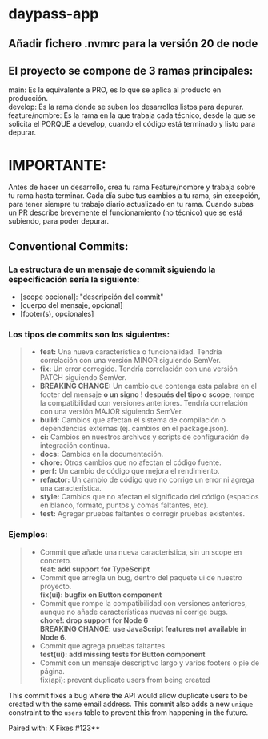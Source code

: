 # daypass-app

## Añadir fichero .nvmrc para la versión 20 de node

## El proyecto se compone de 3 ramas principales:<br>
main: Es la equivalente a PRO, es lo que se aplica al producto en producción.<br>
develop: Es la rama donde se suben los desarrollos listos para depurar.<br>
feature/nombre: Es la rama en la que trabaja cada técnico, desde la que se solicita el PORQUE a develop, cuando el código está terminado y listo para depurar.

# IMPORTANTE:
Antes de hacer un desarrollo, crea tu rama Feature/nombre y trabaja sobre tu rama hasta terminar.
Cada día sube tus cambios a tu rama, sin excepción, para tener siempre tu trabajo diario actualizado en tu rama.
Cuando subas un PR describe brevemente el funcionamiento (no técnico) que se está subiendo, para poder depurar.

## Conventional Commits:
### La estructura de un mensaje de commit siguiendo la especificación sería la siguiente:
- [scope opcional]: "descripción del commit"
- [cuerpo del mensaje, opcional]
- [footer(s), opcionales]

### Los tipos de commits son los siguientes:
> * **feat:** Una nueva característica o funcionalidad. Tendría correlación con una versión MINOR siguiendo SemVer.
> * **fix:** Un error corregido. Tendría correlación con una versión PATCH siguiendo SemVer.
> * **BREAKING CHANGE:** Un cambio que contenga esta palabra en el footer del mensaje **o un signo ! después del tipo o scope**, rompe la compatibilidad con versiones anteriores. Tendría correlación con una versión MAJOR siguiendo SemVer.
> * **build:** Cambios que afectan el sistema de compilación o dependencias externas (ej. cambios en el package.json).
> * **ci:** Cambios en nuestros archivos y scripts de configuración de integración continua.
> * **docs:** Cambios en la documentación.
> * **chore:** Otros cambios que no afectan el código fuente.
> * **perf:** Un cambio de código que mejora el rendimiento.
> * **refactor:** Un cambio de código que no corrige un error ni agrega una característica.
> * **style:** Cambios que no afectan el significado del código (espacios en blanco, formato, puntos y comas faltantes, etc).
> * **test:** Agregar pruebas faltantes o corregir pruebas existentes.

### Ejemplos:
> * Commit que añade una nueva característica, sin un scope en concreto.<br>
    **feat: add support for TypeScript**
> * Commit que arregla un bug, dentro del paquete ui de nuestro proyecto.<br>
    **fix(ui): bugfix on Button component**
> * Commit que rompe la compatibilidad con versiones anteriores, aunque no añade características nuevas ni corrige bugs.<br>
    **chore!: drop support for Node 6**<br>
    **BREAKING CHANGE: use JavaScript features not available in Node 6.**
> * Commit que agrega pruebas faltantes<br>
    **test(ui): add missing tests for Button component**
> * Commit con un mensaje descriptivo largo y varios footers o pie de página.<br>
    fix(api): prevent duplicate users from being created

This commit fixes a bug where the API would allow duplicate users to be created with the same email address. This commit also adds a new `unique` constraint to the `users` table to prevent this from happening in the future.

Paired with: X
Fixes #123**
